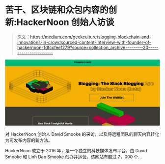 # 苦干、区块链和众包内容的创新:HackerNoon 创始人访谈

> 原文：<https://medium.com/geekculture/slogging-blockchain-and-innovations-in-crowdsourced-content-interview-with-founder-of-hackernoon-1dfccfeef279?source=collection_archive---------20----------------------->

![](img/58235739111125985651fc62f895d6cc.png)

对 HackerNoon 创始人 David Smooke 的采访，以及将远程团队的聊天内容转化为可发布内容的新方法。

HackerNoon 成立于 2016 年，是一个独立的科技媒体发布平台，由 David Smooke 和 Linh Dao Smooke 创办并运营。该网站有超过 7，000 个…